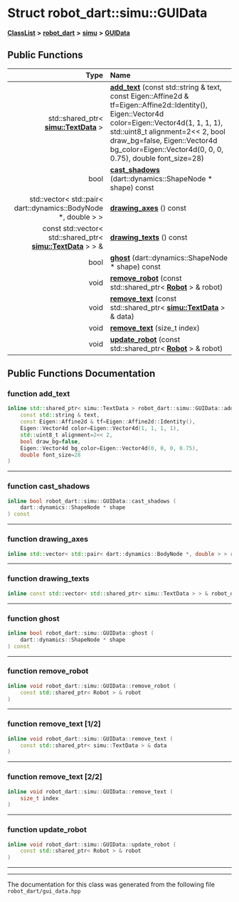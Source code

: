 

# Struct robot\_dart::simu::GUIData



[**ClassList**](annotated.md) **>** [**robot\_dart**](namespacerobot__dart.md) **>** [**simu**](namespacerobot__dart_1_1simu.md) **>** [**GUIData**](structrobot__dart_1_1simu_1_1GUIData.md)










































## Public Functions

| Type | Name |
| ---: | :--- |
|  std::shared\_ptr&lt; [**simu::TextData**](structrobot__dart_1_1simu_1_1TextData.md) &gt; | [**add\_text**](#function-add_text) (const std::string & text, const Eigen::Affine2d & tf=Eigen::Affine2d::Identity(), Eigen::Vector4d color=Eigen::Vector4d(1, 1, 1, 1), std::uint8\_t alignment=2&lt;&lt; 2, bool draw\_bg=false, Eigen::Vector4d bg\_color=Eigen::Vector4d(0, 0, 0, 0.75), double font\_size=28) <br> |
|  bool | [**cast\_shadows**](#function-cast_shadows) (dart::dynamics::ShapeNode \* shape) const<br> |
|  std::vector&lt; std::pair&lt; dart::dynamics::BodyNode \*, double &gt; &gt; | [**drawing\_axes**](#function-drawing_axes) () const<br> |
|  const std::vector&lt; std::shared\_ptr&lt; [**simu::TextData**](structrobot__dart_1_1simu_1_1TextData.md) &gt; &gt; & | [**drawing\_texts**](#function-drawing_texts) () const<br> |
|  bool | [**ghost**](#function-ghost) (dart::dynamics::ShapeNode \* shape) const<br> |
|  void | [**remove\_robot**](#function-remove_robot) (const std::shared\_ptr&lt; [**Robot**](classrobot__dart_1_1Robot.md) &gt; & robot) <br> |
|  void | [**remove\_text**](#function-remove_text-12) (const std::shared\_ptr&lt; [**simu::TextData**](structrobot__dart_1_1simu_1_1TextData.md) &gt; & data) <br> |
|  void | [**remove\_text**](#function-remove_text-22) (size\_t index) <br> |
|  void | [**update\_robot**](#function-update_robot) (const std::shared\_ptr&lt; [**Robot**](classrobot__dart_1_1Robot.md) &gt; & robot) <br> |




























## Public Functions Documentation




### function add\_text 

```C++
inline std::shared_ptr< simu::TextData > robot_dart::simu::GUIData::add_text (
    const std::string & text,
    const Eigen::Affine2d & tf=Eigen::Affine2d::Identity(),
    Eigen::Vector4d color=Eigen::Vector4d(1, 1, 1, 1),
    std::uint8_t alignment=2<< 2,
    bool draw_bg=false,
    Eigen::Vector4d bg_color=Eigen::Vector4d(0, 0, 0, 0.75),
    double font_size=28
) 
```




<hr>



### function cast\_shadows 

```C++
inline bool robot_dart::simu::GUIData::cast_shadows (
    dart::dynamics::ShapeNode * shape
) const
```




<hr>



### function drawing\_axes 

```C++
inline std::vector< std::pair< dart::dynamics::BodyNode *, double > > robot_dart::simu::GUIData::drawing_axes () const
```




<hr>



### function drawing\_texts 

```C++
inline const std::vector< std::shared_ptr< simu::TextData > > & robot_dart::simu::GUIData::drawing_texts () const
```




<hr>



### function ghost 

```C++
inline bool robot_dart::simu::GUIData::ghost (
    dart::dynamics::ShapeNode * shape
) const
```




<hr>



### function remove\_robot 

```C++
inline void robot_dart::simu::GUIData::remove_robot (
    const std::shared_ptr< Robot > & robot
) 
```




<hr>



### function remove\_text [1/2]

```C++
inline void robot_dart::simu::GUIData::remove_text (
    const std::shared_ptr< simu::TextData > & data
) 
```




<hr>



### function remove\_text [2/2]

```C++
inline void robot_dart::simu::GUIData::remove_text (
    size_t index
) 
```




<hr>



### function update\_robot 

```C++
inline void robot_dart::simu::GUIData::update_robot (
    const std::shared_ptr< Robot > & robot
) 
```




<hr>

------------------------------
The documentation for this class was generated from the following file `robot_dart/gui_data.hpp`

